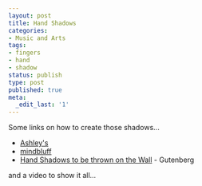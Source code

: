 ```yaml
---
layout: post
title: Hand Shadows
categories:
- Music and Arts
tags:
- fingers
- hand
- shadow
status: publish
type: post
published: true
meta:
  _edit_last: '1'
---
```

Some links on how to create those shadows...
<ul>
	<li><a href="http://www.kellys.com/ashley/shadow.html">Ashley's</a></li>
	<li><a href="http://mindbluff.com/shadow.htm">mindbluff</a></li>
	<li><a href="http://www.gutenberg.org/files/12962/12962-h/12962-h.htm">Hand Shadows to be thrown on the Wall</a> - Gutenberg</li>
</ul>
and a video to show it all...

<object classid="clsid:d27cdb6e-ae6d-11cf-96b8-444553540000" width="425" height="344" codebase="http://download.macromedia.com/pub/shockwave/cabs/flash/swflash.cab#version=6,0,40,0"><param name="allowFullScreen" value="true" /><param name="src" value="http://www.youtube.com/v/KW-3KwXpkkM&amp;hl=en&amp;fs=1" /><embed type="application/x-shockwave-flash" width="425" height="344" src="http://www.youtube.com/v/KW-3KwXpkkM&amp;hl=en&amp;fs=1" allowfullscreen="true"></embed></object>
